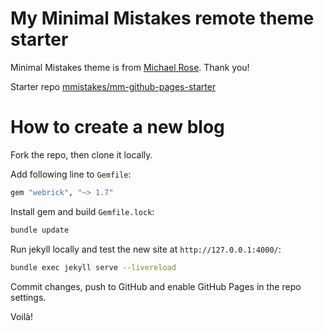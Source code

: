 # My Minimal Mistakes remote theme starter

Minimal Mistakes theme is from  [Michael Rose](https://mmistakes.github.io/minimal-mistakes/). Thank you!

Starter repo  [mmistakes/mm-github-pages-starter](https://github.com/mmistakes/mm-github-pages-starter/)


# How to create a new blog

Fork the repo, then clone it locally.

Add following line to `Gemfile`:
```bash
gem "webrick", "~> 1.7"
```

Install gem and build `Gemfile.lock`:
```bash
bundle update
```

Run jekyll locally and test the new site at `http://127.0.0.1:4000/`:
```bash
bundle exec jekyll serve --livereload
```

Commit changes, push to GitHub and enable GitHub Pages in the repo settings.

Voilà!
